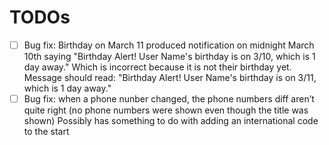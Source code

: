 #  TODOs
- [ ] Bug fix: Birthday on March 11 produced notification on midnight March 10th saying "Birthday Alert! User Name's birthday is on 3/10, which is 1 day away." Which is incorrect because it is not their birthday yet. Message should read: "Birthday Alert! User Name's birthday is on 3/11, which is 1 day away."
- [ ] Bug fix: when a phone nunber changed, the phone numbers diff aren’t quite right (no phone numbers were shown even though the title was shown) Possibly has something to do with adding an international code to the start
